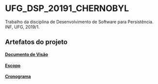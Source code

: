 # UFG_DSP_20191_CHERNOBYL
Trabalho da disciplina de Desenvolvimento de Software para Persistência. INF, UFG, 2019/1.

## Artefatos do projeto

#### [Documento de Visão](https://docs.google.com/document/d/1yf0WGvVWtar6l2SbZavi1od1VAaCaFhOjFU0mquFC2A/edit?usp=sharing)
#### [Escopo](https://github.com/NelsonWilliam/UFG_DSP_20191_CHERNOBYL/blob/master/Documentos/Escopo.md)
#### [Cronograma](https://docs.google.com/spreadsheets/d/1RTkmBAa0iqXLzs1RLG9XHIV6dK4q_zkzTWgGgMXveKg/edit?usp=sharing)
